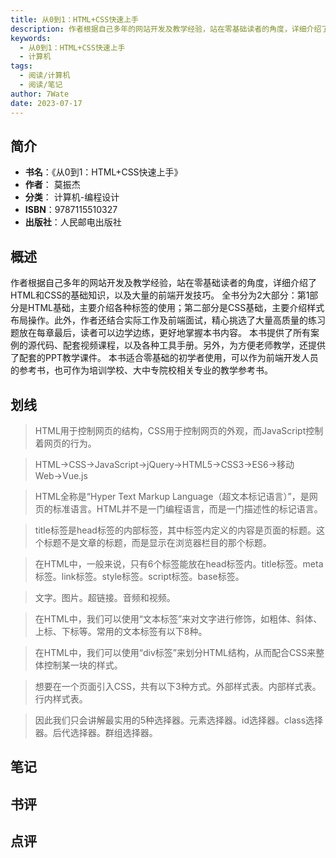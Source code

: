 ```yaml
---
title: 从0到1：HTML+CSS快速上手
description: 作者根据自己多年的网站开发及教学经验，站在零基础读者的角度，详细介绍了HTML和CSS的基础知识，以及大量的前端开发技巧。 全书分为2大部分：第1部分是HTML基础，主要介绍各种标签的使用；第二部分是CSS基础，主要介绍样式布局操作。此外，作者还结合实际工
keywords:
  - 从0到1：HTML+CSS快速上手
  - 计算机
tags:
  - 阅读/计算机
  - 阅读/笔记
author: 7Wate
date: 2023-07-17
---
```


## 简介

- **书名**：《从0到1：HTML+CSS快速上手》
- **作者**： 莫振杰
- **分类**： 计算机-编程设计
- **ISBN**：9787115510327
- **出版社**：人民邮电出版社

## 概述

作者根据自己多年的网站开发及教学经验，站在零基础读者的角度，详细介绍了HTML和CSS的基础知识，以及大量的前端开发技巧。 全书分为2大部分：第1部分是HTML基础，主要介绍各种标签的使用；第二部分是CSS基础，主要介绍样式布局操作。此外，作者还结合实际工作及前端面试，精心挑选了大量高质量的练习题放在每章最后，读者可以边学边练，更好地掌握本书内容。 本书提供了所有案例的源代码、配套视频课程，以及各种工具手册。另外，为方便老师教学，还提供了配套的PPT教学课件。 本书适合零基础的初学者使用，可以作为前端开发人员的参考书，也可作为培训学校、大中专院校相关专业的教学参考书。

## 划线 
 

> HTML用于控制网页的结构，CSS用于控制网页的外观，而JavaScript控制着网页的行为。 

> HTML→CSS→JavaScript→jQuery→HTML5→CSS3→ES6→移动Web→Vue.js 

> HTML全称是“Hyper Text Markup Language（超文本标记语言）”，是网页的标准语言。HTML并不是一门编程语言，而是一门描述性的标记语言。 

> title标签是head标签的内部标签，其中<title></title>标签内定义的内容是页面的标题。这个标题不是文章的标题，而是显示在浏览器栏目的那个标题。 

> 在HTML中，一般来说，只有6个标签能放在head标签内。title标签。meta标签。link标签。style标签。script标签。base标签。 

> 文字。图片。超链接。音频和视频。 

> 在HTML中，我们可以使用“文本标签”来对文字进行修饰，如粗体、斜体、上标、下标等。常用的文本标签有以下8种。 

> 在HTML中，我们可以使用“div标签”来划分HTML结构，从而配合CSS来整体控制某一块的样式。 

> 想要在一个页面引入CSS，共有以下3种方式。外部样式表。内部样式表。行内样式表。 

> 因此我们只会讲解最实用的5种选择器。元素选择器。id选择器。class选择器。后代选择器。群组选择器。

## 笔记


## 书评


## 点评
